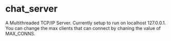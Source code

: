 # chat_server
A Multithreaded TCP/IP Server. Currently setup to run on localhost 127.0.0.1.
You can change the max clients that can connect by chaning the value of MAX_CONNS. 
